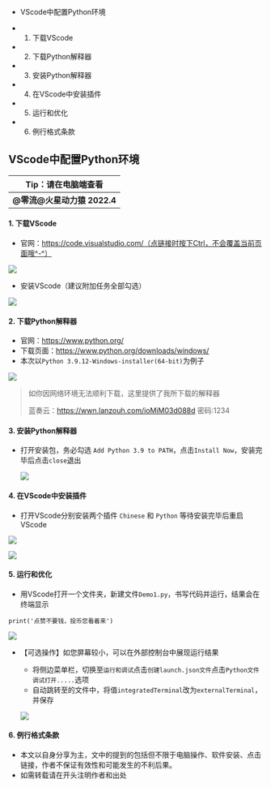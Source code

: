 - VScode中配置Python环境

- 1. 下载VScode
- 2. 下载Python解释器
- 3. 安装Python解释器
- 4. 在VScode中安装插件
- 5. 运行和优化
- 6. 例行格式条款

## VScode中配置Python环境

| Tip：请在电脑端查看 |
| :---: |
| **@零流@火星动力猿    2022.4** |

#### 1. 下载VScode

- 官网：https://code.visualstudio.com/（点链接时按下Ctrl，不会覆盖当前页面哦^-^）

![](vscode下载.png)

- 安装VScode（建议附加任务全部勾选）

![](vscode安装.gif)

#### 2. 下载Python解释器

- 官网：https://www.python.org/
- 下载页面：https://www.python.org/downloads/windows/
- 本次以`Python 3.9.12-Windows-installer(64-bit)`为例子

![](解释器下载.png)

> 
> 如你因网络环境无法顺利下载，这里提供了我所下载的解释器
> 
> 蓝奏云：https://wwn.lanzouh.com/ioMiM03d088d	密码:1234

#### 3. 安装Python解释器

- 打开安装包，务必勾选 `Add Python 3.9 to PATH`，点击`Install Now`，安装完毕后点击`close`退出

    ![](Python安装.png)

#### 4. 在VScode中安装插件

- 打开VScode分别安装两个插件 `Chinese` 和 `Python` 等待安装完毕后重启VScode

![](插件下载.png)

![](插件python.png)

#### 5. 运行和优化

- 用VScode打开一个文件夹，新建文件`Demo1.py`，书写代码并运行，结果会在终端显示

```
print('点赞不要钱，投币您看着来')
```

![](py运行代码.gif)

- 【可选操作】如您屏幕较小，可以在外部控制台中展现运行结果

    - 将侧边菜单栏，切换至`运行和调试`点击`创建launch.json文件`点击`Python文件 调试打开.....`选项
    - 自动跳转至的文件中，将值`integratedTerminal`改为`externalTerminal`，并保存

    ![](py外部运行.png)

#### 6. 例行格式条款

- 本文以自身分享为主，文中的提到的包括但不限于电脑操作、软件安装、点击链接，作者不保证有效性和可能发生的不利后果。
- 如需转载请在开头注明作者和出处